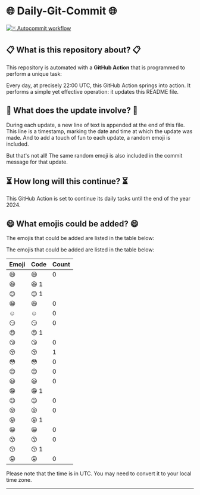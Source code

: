 # 🌐 Daily-Git-Commit 🌐

[![🃏 Autocommit workflow](https://github.com/diegomarty/daily-git-commit/actions/workflows/daily-git-commit.yaml/badge.svg?event=check_run)](https://github.com/diegomarty/daily-git-commit/actions/workflows/daily-git-commit.yaml)

## 📋 What is this repository about? 📋

This repository is automated with a **GitHub Action** that is programmed to perform a unique task:

Every day, at precisely 22:00 UTC, this GitHub Action springs into action. It performs a simple yet effective operation: it updates this README file.

## 🔄 What does the update involve? 🔄

During each update, a new line of text is appended at the end of this file. This line is a timestamp, marking the date and time at which the update was made. And to add a touch of fun to each update, a random emoji is included.

But that's not all! The same random emoji is also included in the commit message for that update.

## ⏳ How long will this continue? ⏳

This GitHub Action is set to continue its daily tasks until the end of the year 2024.

## 😄 What emojis could be added? 😄

The emojis that could be added are listed in the table below:

The emojis that could be added are listed in the table below:

| Emoji | Code | Count |
| --- | --- | --- |
| 😄 | :smile: | 0 |
| 😆 | :laughing:  1 |
| 😊 | :blush:  1 |
| 😀 | :smiley: | 0 |
| ☺️ | :relaxed: | 0 |
| 😏 | :smirk: | 0 |
| 😍 | :heart_eyes:  1 |
| 😘 | :kissing_heart: | 0 |
| 😚 | :kissing_closed_eyes: | 1 |
| 😳 | :flushed: | 0 |
| 😌 | :relieved: | 0 |
| 😆 | :satisfied: | 0 |
| 😁 | :grin:  1 |
| 😉 | :wink: | 0 |
| 😜 | :stuck_out_tongue_winking_eye: | 0 |
| 😝 | :stuck_out_tongue_closed_eyes:  1 |
| 😀 | :grinning: | 0 |
| 😗 | :kissing: | 0 |
| 😙 | :kissing_smiling_eyes:  1 |
| 😛 | :stuck_out_tongue: | 0 |


Please note that the time is in UTC. You may need to convert it to your local time zone.

---
